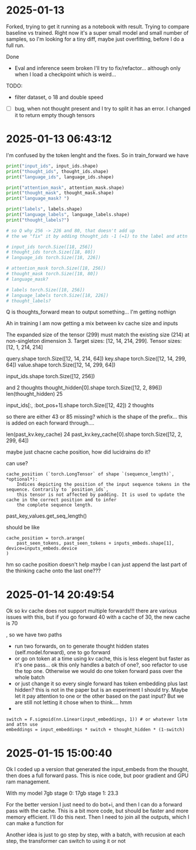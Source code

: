 # 2025-01-13

Forked, trying to get it running as a notebook with result. Trying to compare baseline vs trained. Right now it's a super small model and small number of samples, so I'm looking for a tiny diff, maybe just overfitting, before I do a full run.

Done
- Eval and inference seem broken I'll try to fix/refactor... although only when I load a checkpoint which is weird...

TODO:
- filter dataset, o 18 and double speed
- [ ] bug, when not thought present and I try to split it has an error. I changed it to return empty though tensors

# 2025-01-13 06:43:12

I'm confused by the token lenght and the fixes. So in train_forward we have

```py
print("input_ids", input_ids.shape)
print("thought_ids", thought_ids.shape)
print("language_ids", language_ids.shape)

print("attention_mask", attention_mask.shape)
print("thought_mask", thought_mask.shape)
print("language_mask? ")

print("labels", labels.shape)
print("language_labels", language_labels.shape)
print("thought_labels?")

# so Q why 256 -> 226 and 80, that doesn't add up
# the we "fix" it by adding thought_ids -1 (=1) to the label and attn

# input_ids torch.Size([18, 256])
# thought_ids torch.Size([18, 80])
# language_ids torch.Size([18, 226])

# attention_mask torch.Size([18, 256])
# thought_mask torch.Size([18, 80])
# language_mask? 

# labels torch.Size([18, 256])
# language_labels torch.Size([18, 226])
# thought_labels?
```

Q is thoughts_forward mean to output something... I'm getting nothign


Ah in training I am now getting a mix between kv cache size and inputs


The expanded size of the tensor (299) must match the existing size (214) at non-singleton dimension 3.  Target sizes: [12, 14, 214, 299].  Tensor sizes: [12, 1, 214, 214]


query.shape
torch.Size([12, 14, 214, 64])
key.shape
torch.Size([12, 14, 299, 64])
value.shape
torch.Size([12, 14, 299, 64])

input_ids.shape
torch.Size([12, 256])

and 2 thoughts
thought_hidden[0].shape
torch.Size([12, 2, 896])
len(thought_hidden)
25

input_ids[:, :bot_pos+1].shape
torch.Size([12, 42])
2 thoughts

so there are either 43 or 85 missing?
which is the shape of the prefix... this is added on each forward through....



len(past_kv.key_cache)
24
past_kv.key_cache[0].shape
torch.Size([12, 2, 299, 64])

maybe just chacne cache position,
how did lucidrains do it?

can use?

    cache_position (`torch.LongTensor` of shape `(sequence_length)`, *optional*):
        Indices depicting the position of the input sequence tokens in the sequence. Contrarily to `position_ids`,
        this tensor is not affected by padding. It is used to update the cache in the correct position and to infer
        the complete sequence length.

past_key_values.get_seq_length()

should be like

    cache_position = torch.arange(
        past_seen_tokens, past_seen_tokens + inputs_embeds.shape[1], device=inputs_embeds.device
    )


hm so cache position doesn't help
maybe I can just append the last part of the thinking cache onto the last one???


# 2025-01-14 20:49:54

Ok so kv cache does not support multiple forwards!!! there are various issues with this, but if you go forward 40 with a cache of 30, the new cache is 70


, so we have two paths
- run two forwards, on to generate thought hidden states (self.model.forward), one to go forward
- or go on token at a time using kv cache, this is less elegent but faster as it's one pass... ok this only handles a batch of one?, soo refactor to use the top one. Otherwise we would do one token forward pass over the whole batch
- or just change it so every single forward has token embedding plus last hidden? this is not in the paper but is an experiment I should try. Maybe let it pay attention to one or the other based on the past input? But we are still not letting it chose when to think.... hmm
- 
```
switch = F.sigmoid(nn.Linear(input_embeddings, 1)) # or whatever lstm and attn use
embeddings = input_embeddings * switch + thought_hidden * (1-switch)
```

# 2025-01-15 15:00:40

Ok I coded up a version that generated the input_embeds from the thought, then does a full forward pass. This is nice code, but poor gradient and GPU ram management.

With my 
model 7gb
stage 0: 17gb
stage 1: 23.3


For the better version I just need to do bot+i, and then I can do a forward pass with the cache. This is a bit more code, but should be faster and more memory efficient. I'll do this next.
Then I need to join all the outputs, which I can make a function for


Another idea is just to go step by step, with a batch, with recusion at each step, the transformer can switch to using it or not
